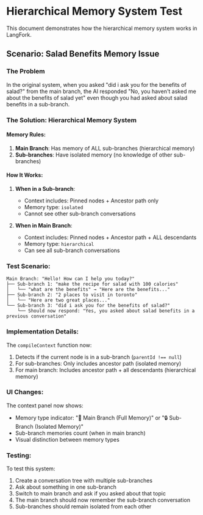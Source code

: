 # Hierarchical Memory System Test

This document demonstrates how the hierarchical memory system works in LangFork.

## Scenario: Salad Benefits Memory Issue

### The Problem
In the original system, when you asked "did i ask you for the benefits of salad?" from the main branch, the AI responded "No, you haven't asked me about the benefits of salad yet" even though you had asked about salad benefits in a sub-branch.

### The Solution: Hierarchical Memory System

#### Memory Rules:
1. **Main Branch**: Has memory of ALL sub-branches (hierarchical memory)
2. **Sub-branches**: Have isolated memory (no knowledge of other sub-branches)

#### How It Works:

1. **When in a Sub-branch**:
   - Context includes: Pinned nodes + Ancestor path only
   - Memory type: `isolated`
   - Cannot see other sub-branch conversations

2. **When in Main Branch**:
   - Context includes: Pinned nodes + Ancestor path + ALL descendants
   - Memory type: `hierarchical` 
   - Can see all sub-branch conversations

### Test Scenario:

```
Main Branch: "Hello! How can I help you today?"
├── Sub-branch 1: "make the recipe for salad with 100 calories"
│   └── "what are the benefits" → "Here are the benefits..."
├── Sub-branch 2: "2 places to visit in toronto"
│   └── "Here are two great places..."
└── Sub-branch 3: "did i ask you for the benefits of salad?"
    └── Should now respond: "Yes, you asked about salad benefits in a previous conversation"
```

### Implementation Details:

The `compileContext` function now:
1. Detects if the current node is in a sub-branch (`parentId !== null`)
2. For sub-branches: Only includes ancestor path (isolated memory)
3. For main branch: Includes ancestor path + all descendants (hierarchical memory)

### UI Changes:

The context panel now shows:
- Memory type indicator: "🧠 Main Branch (Full Memory)" or "🔒 Sub-Branch (Isolated Memory)"
- Sub-branch memories count (when in main branch)
- Visual distinction between memory types

### Testing:

To test this system:
1. Create a conversation tree with multiple sub-branches
2. Ask about something in one sub-branch
3. Switch to main branch and ask if you asked about that topic
4. The main branch should now remember the sub-branch conversation
5. Sub-branches should remain isolated from each other
